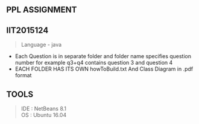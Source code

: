 ## PPL ASSIGNMENT 
## IIT2015124
>Language - java

- Each Question is in separate folder and folder name specifies question number for example q3+q4 contains question 3 and question 4
- EACH FOLDER HAS ITS OWN howToBuild.txt And Class Diagram in .pdf format
## TOOLS
> IDE : NetBeans 8.1 <br>
> OS : Ubuntu 16.04 
